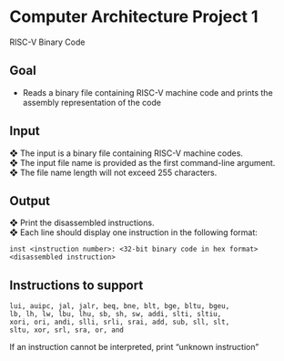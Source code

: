 # Computer Architecture Project 1
RISC-V Binary Code

## Goal
  - Reads a binary file containing RISC-V machine code and prints the assembly representation of the code

## Input
❖ The input is a binary file containing RISC-V machine codes.\
❖ The input file name is provided as the first command-line argument.\
❖ The file name length will not exceed 255 characters.

## Output
❖ Print the disassembled instructions.\
❖ Each line should display one instruction in the following format:
```
inst <instruction number>: <32-bit binary code in hex format> <disassembled instruction>
```

## Instructions to support
```
lui, auipc, jal, jalr, beq, bne, blt, bge, bltu, bgeu,
lb, lh, lw, lbu, lhu, sb, sh, sw, addi, slti, sltiu,
xori, ori, andi, slli, srli, srai, add, sub, sll, slt,
sltu, xor, srl, sra, or, and
```

If an instruction cannot be interpreted, print “unknown instruction”


